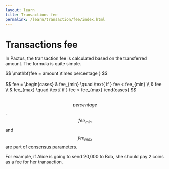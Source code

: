 ```yaml
---
layout: learn
title: Transactions fee
permalink: /learn/transaction/fee/index.html
---
```


# Transactions fee

In Pactus, the transaction fee is calculated based on the transferred amount. The formula is quite
simple.

<span v-pre>
$$
\mathbf{fee = amount \times  percentage }
$$
</span>
<br>
<br>
<span v-pre>
$$
fee =
\begin{cases}
 & fee_{min}  \quad \text{ if }  fee < fee_{min} \\
 & fee \\
 & fee_{max}  \quad \text{ if }  fee > fee_{max}
\end{cases}
$$
</span>
<br>
<br>

<span v-pre>$$percentage$$</span>, <span v-pre>$$fee_{min}$$</span> and <span v-pre>$$fee_{max}$$</span> are part of
[consensus parameters](../basic/genesis.md).

For example, if Alice is going to send 20,000 to Bob, she should pay 2 coins as a fee for her
transaction.
